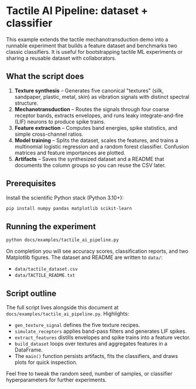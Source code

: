 # Tactile AI Pipeline: dataset + classifier

This example extends the tactile mechanotransduction demo into a runnable
experiment that builds a feature dataset and benchmarks two classic
classifiers. It is useful for bootstrapping tactile ML experiments or sharing a
reusable dataset with collaborators.

## What the script does

1. **Texture synthesis** – Generates five canonical "textures" (silk, sandpaper,
   plastic, metal, skin) as vibration signals with distinct spectral structure.
2. **Mechanotransduction** – Routes the signals through four coarse receptor
   bands, extracts envelopes, and runs leaky integrate-and-fire (LIF) neurons to
   produce spike trains.
3. **Feature extraction** – Computes band energies, spike statistics, and
   simple cross-channel ratios.
4. **Model training** – Splits the dataset, scales the features, and trains a
   multinomial logistic regression and a random forest classifier. Confusion
   matrices and feature importances are plotted.
5. **Artifacts** – Saves the synthesized dataset and a README that documents the
   column groups so you can reuse the CSV later.

## Prerequisites

Install the scientific Python stack (Python 3.10+):

```bash
pip install numpy pandas matplotlib scikit-learn
```

## Running the experiment

```bash
python docs/examples/tactile_ai_pipeline.py
```

On completion you will see accuracy scores, classification reports, and two
Matplotlib figures. The dataset and README are written to `data/`:

- `data/tactile_dataset.csv`
- `data/TACTILE_README.txt`

## Script outline

The full script lives alongside this document at
`docs/examples/tactile_ai_pipeline.py`. Highlights:

- `gen_texture_signal` defines the five texture recipes.
- `simulate_receptors` applies band-pass filters and generates LIF spikes.
- `extract_features` distills envelopes and spike trains into a feature vector.
- `build_dataset` loops over textures and aggregates features in a DataFrame.
- The `main()` function persists artifacts, fits the classifiers, and draws
  plots for quick inspection.

Feel free to tweak the random seed, number of samples, or classifier hyperparameters
for further experiments.
